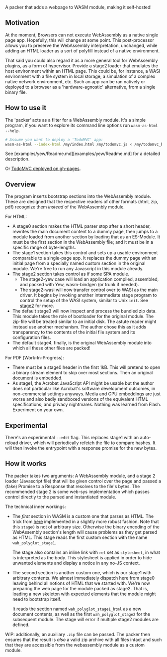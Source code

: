 A packer that adds a webpage to WASM module, making it self-hosted!

## Motivation

At the moment, Browsers can not execute WebAssembly as a native single page
app. Hopefully, this will change at some point. This post-processor allows you
to preserve the WebAssembly interpretation, unchanged, while adding an HTML
loader as a sort of polyfill instead of a native environment.

That said you could also regard it as a more general tool for WebAssembly
plugins, as a form of hypervisor. Provide a stage2 loader that emulates the
host environment within an HTML page. This could be, for instance, a WASI
environment with a file system in local storage, a simulation of a complex
native network environment, etc. Such an app can be ran natively or deployed to
a browser as a 'hardware-agnostic' alternative, from a single binary file.

## How to use it

The 'packer' acts as a filter for a WebAssembly module. It's a simple program,
if you want to explore its command line options run `wasm-as-html --help`.

```bash
# Assume you want to deploy a 'TodoMVC' app:
wasm-as-html --index-html /my/index.html /my/todomvc.js < /my/todomvc_bg.wasm > todomvc.html
```

See [examples/yew/Readme.md][examples/yew/Readme.md] for a detailed description.

Or [TodoMVC deployed on gh-pages](https://heroickatora.github.io/wasm-as-html/examples/yew/todomvc.html).

## Overview

The program inserts bootstrap sections into the WebAssembly module. These are
designed that the respective readers of other formats (html, zip, pdf)
recognize them *instead* of the WebAssembly module.

For HTML:
- A stage0 section makes the HTML parser stop after a short header, rewrites
  the main document content to a dummy page, then jumps to a module loaded from
  another section by loading that as an ES-Module. It must be the first section
  in the WebAssembly file; and it must be in a specific range of byte-lengths.
- The stage1 section takes this control and sets up a usable environment
  comparable to a single-page app. It replaces the dummy page with an initial
  page from a specially named custom section in the original module. We're free
  to run any Javascript in this module already.
- The stage2 section takes control as if some SPA module.
    - The stage2-yew case will load an application compiled, assembled, and
      packed with Yew, wasm-bindgen (or trunk if needed).
    - The stage2-wasi will now transfer control over to WASI as the main
      driver. It begins by invoking another intermediate stage program to
      control the setup of the WASI system, similar to Unix `init`.
      See [stage2](wasi-loader/Readme.md) for more.
- The default stage3 will now inspect and process the bundled zip data. This
  module takes the role of bootloader for the original module. The zip-file
  will be treated similar to an initial disk. The astute reader might instead
  use another mechanism. The author chose this as it adds transparency to the
  contents of the initial file system and its configuration files.
- The default stage4, finally, is the original WebAssembly module into which
  all these other files are packed!

For PDF [Work-In-Progress]:
- There must be a stage0 header in the first 1kB. This will pretend to open a
  binary stream element to skip over most sections. Then an original document
  is embedded.
- As stage1, the Acrobat JavaScript API might be usable but the author does not
  particular like Acrobat's software development outcomes, in non-commercial
  settings anyways. Media and GPU embeddings are just worse and also badly
  sandboxed versions of the equivalent HTML specifications; and privacy
  nightmares. Nothing was learned from Flash. Experiment on your own.

## Experimental

There's an experimental `--edit` flag. This replaces stage1 with an auto-reload
driver, which will periodically refetch the file to compare hashes. It will then
invoke the entrypoint with a response promise for the new bytes. 

## How it works

The packer takes two arguments: A WebAssembly module, and a stage 2 loader
(Javascript file) that will be given control over the page and passed a (fake)
Promise to a Response that resolves to the file's bytes. The recommended stage
2 is some web-sys implementation which passes control directly to the parsed
and instantiated module.

The technical inner workings:
* The *first* section in WASM is a custom one that parses as HTML. The trick
  from [here](https://fuzzinglabs.com/polyglot-webassembly-module-html-js-wasm/)
  implemented in a slightly more robust fashion. Note that this `stage0` is not
  of arbitrary size. Otherwise the binary encoding of the WebAssembly section's
  length will cause problems as they get parsed as HTML. This stage reads the
  first custom section with the name `wah_polyglot_stage1`.

  The stage also contains an inline link with `rel` set as `stylesheet`, in
  what is interpreted as the body. This stylesheet is applied in order to hide
  unwanted elements and display a notice in any no-JS context.

* The second section is another custom one, which is our stage1 with arbitrary
  contents. We almost immediately dispatch here from stage0 leaving behind all
  notions of HTML that we started with. We're now preparing the web page for
  the module packed as stage2. That is, loading a new skeleton with expected
  elements that the module might need to bootstrap itself.

  It reads the section named `wah_polyglot_stage1_html` as a new document
  contents, as well as the first `wah_polyglot_stage2` for the subsequent
  module. The stage will error if multiple stage2 modules are defined.

WIP: additionally, an auxiliary `.zip` file can be passed. The packer then
ensures that the result is _also_ a valid zip archive with all files intact and
such that they are accessible from the webassembly module as a custom module.
